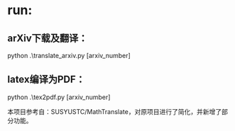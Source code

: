 # run:

## arXiv下载及翻译：
  
python .\translate_arxiv.py \[arxiv_number\]

## latex编译为PDF：

python .\tex2pdf.py \[arxiv_number\]


本项目参考自：SUSYUSTC/MathTranslate，对原项目进行了简化，并新增了部分功能。
